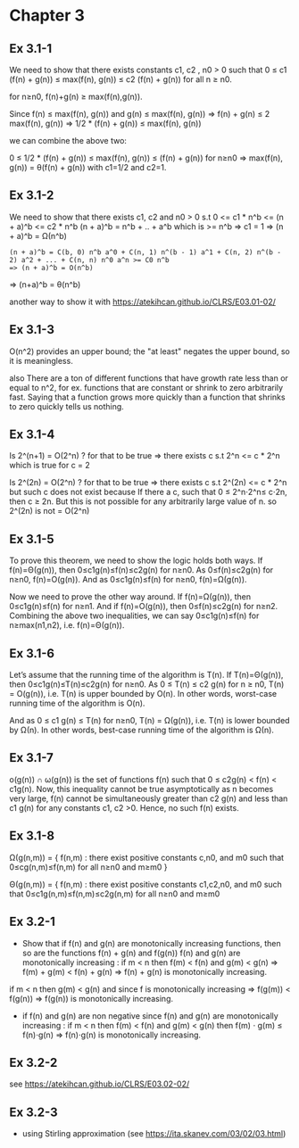 
# Chapter 3

## Ex 3.1-1
We need to show that there exists constants c1, c2 , n0 > 0 such that
    0 ≤ c1 (f(n) + g(n)) ≤ max(f(n), g(n)) ≤ c2 (f(n) + g(n)) for all n ≥ n0.

for n≥n0, f(n)+g(n) ≥ max(f(n),g(n)).

Since f(n) ≤ max(f(n), g(n)) and g(n) ≤ max(f(n), g(n))
    => f(n) + g(n) ≤ 2 max(f(n), g(n)) => 1/2 * (f(n) + g(n)) ≤ max(f(n), g(n))

we can combine the above two:

0 ≤ 1/2 * (f(n) + g(n)) ≤ max(f(n), g(n)) ≤ (f(n) + g(n)) for n≥n0
=> max(f(n), g(n)) = θ(f(n) + g(n)) with c1=1/2 and c2=1.

## Ex 3.1-2
We need to show that there exists c1, c2 and n0 > 0 s.t
    0 <= c1 * n^b <= (n + a)^b <= c2 * n^b
    (n + a)^b = n^b + .. + a^b which is >= n^b => c1 = 1 => (n + a)^b = Ω(n^b)

    (n + a)^b = C(b, 0) n^b a^0 + C(n, 1) n^(b - 1) a^1 + C(n, 2) n^(b - 2) a^2 + ... + C(n, n) n^0 a^n >= C0 n^b
    => (n + a)^b = O(n^b)

=> (n+a)^b = θ(n^b)

another way to show it with https://atekihcan.github.io/CLRS/E03.01-02/

## Ex 3.1-3
O(n^2) provides an upper bound; the "at least" negates the upper bound, so it is meaningless.

also There are a ton of different functions that have growth rate less than or equal
to n^2, for ex. functions that are constant or shrink to zero arbitrarily fast. Saying that a function grows more
quickly than a function that shrinks to zero quickly tells us nothing.

## Ex 3.1-4
Is 2^(n+1) = O(2^n) ?
for that to be true => there exists c s.t 2^n <= c * 2^n which is true for c = 2

Is 2^(2n) = O(2^n) ?
for that to be true => there exists c s.t 2^(2n) <= c * 2^n but such c does not exist
because If there a c, such that 0 ≤ 2^n⋅2^n≤ c⋅2n, then c ≥ 2n. But this is not possible for any arbitrarily large
value of n.
so 2^(2n) is not = O(2^n)

## Ex 3.1-5
To prove this theorem, we need to show the logic holds both ways.
If f(n)=Θ(g(n)), then 0≤c1g(n)≤f(n)≤c2g(n) for n≥n0. As 0≤f(n)≤c2g(n) for n≥n0, f(n)=O(g(n)).
And as 0≤c1g(n)≤f(n) for n≥n0, f(n)=Ω(g(n)).

Now we need to prove the other way around.
If f(n)=Ω(g(n)), then 0≤c1g(n)≤f(n) for n≥n1. And if f(n)=O(g(n)), then 0≤f(n)≤c2g(n) for n≥n2.
Combining the above two inequalities, we can say 0≤c1g(n)≤f(n) for n≥max(n1,n2), i.e. f(n)=Θ(g(n)).

## Ex 3.1-6
Let’s assume that the running time of the algorithm is T(n). If T(n)=Θ(g(n)), then 0≤c1g(n)≤T(n)≤c2g(n) for n≥n0.
As 0 ≤ T(n) ≤ c2 g(n) for n ≥ n0, T(n) = O(g(n)), i.e. T(n) is upper bounded by O(n). In other words, worst-case
running time of the algorithm is O(n).

And as 0 ≤ c1 g(n) ≤ T(n) for n≥n0, T(n) = Ω(g(n)), i.e. T(n) is lower bounded by Ω(n). In other words, best-case
running time of the algorithm is Ω(n).

## Ex 3.1-7
o(g(n)) ∩ ω(g(n)) is the set of functions f(n) such that 0 ≤ c2g(n) < f(n) < c1g(n). Now, this inequality cannot be
true asymptotically as n becomes very large, f(n) cannot be simultaneously greater than c2 g(n) and less than c1 g(n)
for any constants c1, c2 >0. Hence, no such f(n) exists.

## Ex 3.1-8
Ω(g(n,m)) = { f(n,m) : there exist positive constants c,n0, and m0 such that 0≤cg(n,m)≤f(n,m) for all n≥n0 and m≥m0 }

Θ(g(n,m)) = { f(n,m) : there exist positive constants c1,c2,n0, and m0 such that 0≤c1g(n,m)≤f(n,m)≤c2g(n,m)
    for all n≥n0 and m≥m0

## Ex 3.2-1
- Show that if f(n) and g(n) are monotonically increasing functions, then so are the functions f(n) + g(n) and f(g(n))
f(n) and g(n) are monotonically increasing : if m < n then f(m) < f(n)  and g(m) < g(n)
=> f(m) + g(m) < f(n) + g(n) => f(n) + g(n) is monotonically increasing.

if m < n then g(m) < g(n) and since f is monotonically increasing  => f(g(m)) < f(g(n)) =>  f(g(n)) is  monotonically
increasing.

- if f(n) and g(n) are non negative
since f(n) and g(n) are monotonically increasing : if m < n then f(m) < f(n)  and g(m) < g(n)
then f(m) ⋅ g(m) ≤ f(n)⋅g(n)
=> f(n)⋅g(n) is monotonically increasing.

## Ex 3.2-2
see https://atekihcan.github.io/CLRS/E03.02-02/

## Ex 3.2-3
- using Stirling approximation (see https://ita.skanev.com/03/02/03.html)




